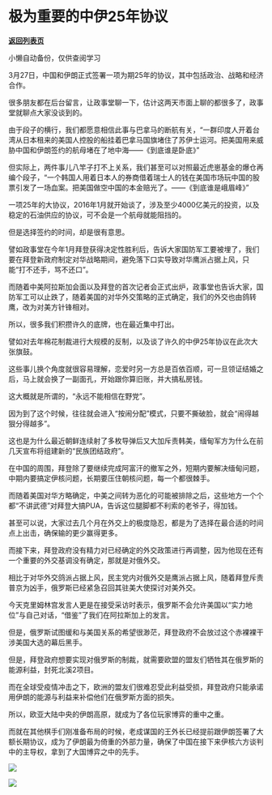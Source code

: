# 极为重要的中伊25年协议

[**返回列表页**](/gzh/政事堂2019)

小懒自动备份，仅供查阅学习

3月27日，中国和伊朗正式签署一项为期25年的协议，其中包括政治、战略和经济合作。  

  

很多朋友都在后台留言，让政事堂聊一下，估计这两天市面上聊的都很多了，政事堂就聊点大家没谈到的。  

  

由于段子的横行，我们都愿意相信此事与巴拿马的断航有关，“一群印度人开着台湾从日本租来的美国人控股的船挂着巴拿马国旗堵住了苏伊士运河。把美国用来威胁中国和伊朗签约的航母堵在了地中海——《到底谁是卧底》”  

  

但实际上，两件事儿八竿子打不上关系，我们甚至可以对照最近虎崽基金的爆仓再编个段子，“一个韩国人用着日本人的券商借着瑞士人的钱在美国市场玩中国的股票引发了一场血案。把美国做空中国的本金赔光了。——《到底谁是峨眉峰》”

  

一项25年的大协议，2016年1月就开始谈了，涉及至少4000亿美元的投资，以及稳定的石油供应的协议，可不会是一个航母就能阻挡的。

  

但是选择签约的时间，却是很有意思。  

  

譬如政事堂在今年1月拜登获得决定性胜利后，告诉大家国防军工要被埋了，我们要在拜登新政府制定对华战略期间，避免落下口实导致对华鹰派占据上风，只能“打不还手，骂不还口”。

  

而随着中美阿拉斯加会面以及拜登的首次记者会正式出炉，政事堂也告诉大家，国防军工可以止跌了，随着美国的对华外交策略的正式确定，我们的外交也由鸽转鹰，改为对美方针锋相对。

  

所以，很多我们积攒许久的底牌，也在最近集中打出。

  

譬如对去年棉花制裁进行大规模的反制，以及谈了许久的中伊25年协议在此次大张旗鼓。

  

这些事儿换个角度就很容易理解，恋爱时另一方总是百依百顺，可一旦领证结婚之后，马上就会换了一副面孔，开始跟你算旧账，并大搞私房钱。

  

这大概就是所谓的，“永远不能相信在野党”。

  

因为到了这个时候，往往就会进入“按闹分配”模式，只要不撕破脸，就会“闹得越狠分得越多”。

  

这也是为什么最近朝鲜连续射了多枚导弹后又大加斥责韩美，缅甸军方为什么在前几天宣布将组建新的“民族团结政府”。

  

在中国的周围，拜登除了要继续完成阿富汗的撤军之外，短期内要解决缅甸问题，中期内要搞定伊核问题，长期要压住朝核问题，每一个都很棘手。  

  

而随着美国对华方略确定，中美之间转为恶化的可能被排除之后，这些地方一个个都“不讲武德”对拜登大搞PUA，告诉这位腿脚都不利索的老爷子，得加钱。

  

甚至可以说，大家过去几个月在外交上的极度隐忍，都是为了选择在最合适的时间点上出击，确保输的更少赢得更多。  

  

而接下来，拜登政府没有精力对已经确定的外交政策进行再调整，因为他现在还有一个重要的外交基调没有确定，那就是对俄外交。

  

相比于对华外交鸽派占据上风，民主党内对俄外交是鹰派占据上风，随着拜登斥责普京为凶手，俄罗斯已经紧急召回其驻美大使探讨对美外交。

  

今天克里姆林宫发言人更是在接受采访时表示，俄罗斯不会允许美国以“实力地位”与自己对话，“借鉴”了我们在阿拉斯加上的发言。

  

但是，俄罗斯试图缓和与美国关系的希望很渺茫，拜登政府不会放过这个赤裸裸干涉美国大选的幕后黑手。  

  

但是，拜登政府想要实现对俄罗斯的制裁，就需要欧盟的盟友们牺牲其在俄罗斯的能源利益，封死北溪2项目。

  

而在全球受疫情冲击之下，欧洲的盟友们很难忍受此利益受损，拜登政府只能承诺用伊朗的能源与利益来补偿他们在俄罗斯方面的损失。

  

所以，欧亚大陆中央的伊朗高原，就成为了各位玩家博弈的重中之重。  

  

而就在其他棋手们刚准备布局的时候，老成谋国的王外长已经提前跟伊朗签署了大额长期协议，成为了伊朗最为倚重的外部力量，确保了中国在接下来伊核六方谈判中的主导权，拿到了大国博弈之中的先手。

  

![](https://mmbiz.qpic.cn/mmbiz_jpg/rxhS23yu8cNkOlzxpfibfgib71Skcf5UkWFaktAGzINkTOO3bFqtUFpPThava7JEx1Iv2cvj9oyCL2rRATIbCUMg/640?wx_fmt=jpeg)

  

![](https://mmbiz.qpic.cn/mmbiz_jpg/rxhS23yu8cPp0iaKAfe0ZsWfgGcY72o9Nror8TicrtnlDsqzY7y4Kum4fM3X0FMEGlbvm9HvZUiaETSnLt4DHNLbQ/640?wx_fmt=jpeg)

